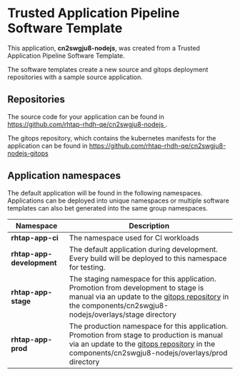 # Trusted Application Pipeline Software Template

This application, **cn2swgju8-nodejs**, was created from a Trusted Application Pipeline Software Template.

The software templates create a new source and gitops deployment repositories with a sample source application. 

## Repositories

The source code for your application can be found in [https://github.com/rhtap-rhdh-qe/cn2swgju8-nodejs ](https://github.com/rhtap-rhdh-qe/cn2swgju8-nodejs ).
 
The gitops repository, which contains the kubernetes manifests for the application can be found in 
[https://github.com/rhtap-rhdh-qe/cn2swgju8-nodejs-gitops ](https://github.com/rhtap-rhdh-qe/cn2swgju8-nodejs-gitops ) 

## Application namespaces 

The default application will be found in the following namespaces. Applications can be deployed into unique namespaces or multiple software templates can also bet generated into the same group namespaces.  

|  Namespace   |  Description   |  
| -------- | -------- |
| **rhtap-app-ci** | The namespace used for CI workloads |
| **rhtap-app-development** | The default application during development. Every build will be deployed to this namespace for testing. |
| **rhtap-app-stage** | The staging namespace for this application. Promotion from development to stage is manual via an update to the [gitops repository](https://github.com/rhtap-rhdh-qe/cn2swgju8-nodejs-gitops ) in the components/cn2swgju8-nodejs/overlays/stage directory |
| **rhtap-app-prod** | The production namespace for this application. Promotion from stage to production is manual via an update to the [gitops repository](https://github.com/rhtap-rhdh-qe/cn2swgju8-nodejs-gitops ) in the components/cn2swgju8-nodejs/overlays/prod directory |